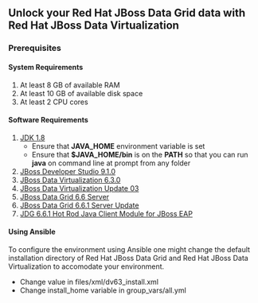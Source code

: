 ## Unlock your Red Hat JBoss Data Grid data with Red Hat JBoss Data Virtualization

### Prerequisites

#### System Requirements

1. At least 8 GB of available RAM
2. At least 10 GB of available disk space
3. At least 2 CPU cores

#### Software Requirements
1. [JDK 1.8](http://www.oracle.com/technetwork/java/javase/downloads/index.html)
   * Ensure that **JAVA_HOME** environment variable is set
   * Ensure that **$JAVA_HOME/bin** is on the **PATH** so that you can run **java** on command line at prompt from any folder
2. [JBoss Developer Studio 9.1.0](https://developers.redhat.com/download-manager/file/jboss-devstudio-9.1.0.GA-installer-eap.jar) 
3. [JBoss Data Virtualization 6.3.0](https://developers.redhat.com/download-manager/content/origin/files/sha256/b4/b466affbcc1740bf2c7c73b60bb6ffa7e1ec844fc08447224ab15aa3bcee3949/jboss-dv-6.3.0-1-installer.jar)
4. [JBoss Data Virtualization Update 03](https://access.redhat.com/jbossnetwork/restricted/softwareDownload.html?softwareId=49111)
5. [JBoss Data Grid 6.6 Server](https://developers.redhat.com/download-manager/file/jboss-datagrid-6.6.0-server.zip)
6. [JBoss Data Grid 6.6.1 Server Update](https://access.redhat.com/jbossnetwork/restricted/softwareDownload.html?softwareId=46451)
7. [JDG 6.6.1 Hot Rod Java Client Module for JBoss EAP](https://access.redhat.com/jbossnetwork/restricted/softwareDownload.html?softwareId=46581)

#### Using Ansible
To configure the environment using Ansible one might change the default installation directory of Red Hat JBoss Data Grid and Red Hat JBoss Data Virtualization to accomodate your environment.

- Change <installpath></installpath> value in files/xml/dv63_install.xml
- Change install_home variable in group_vars/all.yml


